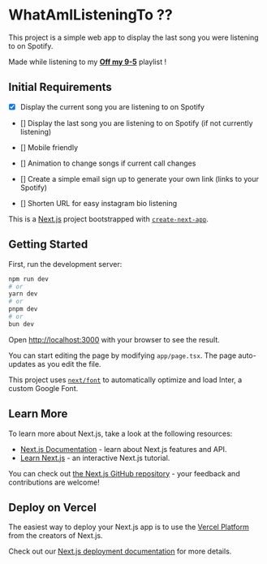 # WhatAmIListeningTo ??

This project is a simple web app to display the last song you were listening to on Spotify.

Made while listening to my [**Off my 9-5**](https://open.spotify.com/playlist/5VJQMLAi7fzAA8geDa05cc?si=7f4bfca129304606) playlist !

## Initial Requirements

- [X] Display the current song you are listening to on Spotify
- [] Display the last song you are listening to on Spotify (if not currently listening)
- [] Mobile friendly 

- [] Animation to change songs if current call changes
- [] Create a simple email sign up to generate your own link (links to your Spotify)
- [] Shorten URL for easy instagram bio listening




This is a [Next.js](https://nextjs.org/) project bootstrapped with [`create-next-app`](https://github.com/vercel/next.js/tree/canary/packages/create-next-app).

## Getting Started

First, run the development server:

```bash
npm run dev
# or
yarn dev
# or
pnpm dev
# or
bun dev
```

Open [http://localhost:3000](http://localhost:3000) with your browser to see the result.

You can start editing the page by modifying `app/page.tsx`. The page auto-updates as you edit the file.

This project uses [`next/font`](https://nextjs.org/docs/basic-features/font-optimization) to automatically optimize and load Inter, a custom Google Font.

## Learn More

To learn more about Next.js, take a look at the following resources:

- [Next.js Documentation](https://nextjs.org/docs) - learn about Next.js features and API.
- [Learn Next.js](https://nextjs.org/learn) - an interactive Next.js tutorial.

You can check out [the Next.js GitHub repository](https://github.com/vercel/next.js/) - your feedback and contributions are welcome!

## Deploy on Vercel

The easiest way to deploy your Next.js app is to use the [Vercel Platform](https://vercel.com/new?utm_medium=default-template&filter=next.js&utm_source=create-next-app&utm_campaign=create-next-app-readme) from the creators of Next.js.

Check out our [Next.js deployment documentation](https://nextjs.org/docs/deployment) for more details.
